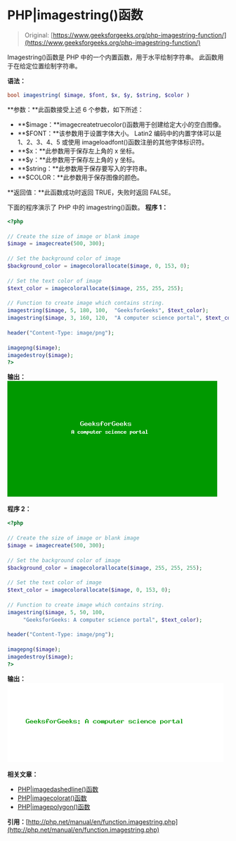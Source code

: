# PHP|imagestring()函数

> Original: [https://www.geeksforgeeks.org/php-imagestring-function/](https://www.geeksforgeeks.org/php-imagestring-function/)

Imagestring()函数是 PHP 中的一个内置函数，用于水平绘制字符串。 此函数用于在给定位置绘制字符串。

**语法：**

```php
bool imagestring( $image, $font, $x, $y, $string, $color )
```

**参数：**此函数接受上述 6 个参数，如下所述：

*   **$image：**imagecreatetruecolor()函数用于创建给定大小的空白图像。
*   **$FONT：**该参数用于设置字体大小。 Latin2 编码中的内置字体可以是 1、2、3、4、5 或使用 imageloadfont()函数注册的其他字体标识符。
*   **$x：**此参数用于保存左上角的 x 坐标。
*   **$y：**此参数用于保存左上角的 y 坐标。
*   **$string：**此参数用于保存要写入的字符串。
*   **$COLOR：**此参数用于保存图像的颜色。

**返回值：**此函数成功时返回 TRUE，失败时返回 FALSE。

下面的程序演示了 PHP 中的 imagestring()函数。
**程序 1：**

```php
<?php

// Create the size of image or blank image
$image = imagecreate(500, 300);

// Set the background color of image
$background_color = imagecolorallocate($image, 0, 153, 0);

// Set the text color of image
$text_color = imagecolorallocate($image, 255, 255, 255);

// Function to create image which contains string.
imagestring($image, 5, 180, 100,  "GeeksforGeeks", $text_color);
imagestring($image, 3, 160, 120,  "A computer science portal", $text_color);

header("Content-Type: image/png");

imagepng($image);
imagedestroy($image);
?>
```

**输出：**
![create image function](img/683a559443f172078c5e511133a3bf6f.png)

**程序 2：**

```php
<?php

// Create the size of image or blank image
$image = imagecreate(500, 300);

// Set the background color of image
$background_color = imagecolorallocate($image, 255, 255, 255);

// Set the text color of image
$text_color = imagecolorallocate($image, 0, 153, 0);

// Function to create image which contains string.
imagestring($image, 5, 50, 100, 
     "GeeksforGeeks: A computer science portal", $text_color);

header("Content-Type: image/png");

imagepng($image);
imagedestroy($image);
?>
```

**输出：**
![imagestring function](img/645e16512cd9f510920f6dcb834332fb.png)

**相关文章：**

*   [PHP|imagedashedline()函数](https://www.geeksforgeeks.org/php-imagedashedline-function/)
*   [PHP|imagecolorat()函数](https://www.geeksforgeeks.org/php-imagecolorat-function/)
*   [PHP|imagepolygon()函数](https://www.geeksforgeeks.org/php-imagepolygon-function/)

**引用：**[http://php.net/manual/en/function.imagestring.php](http://php.net/manual/en/function.imagestring.php)